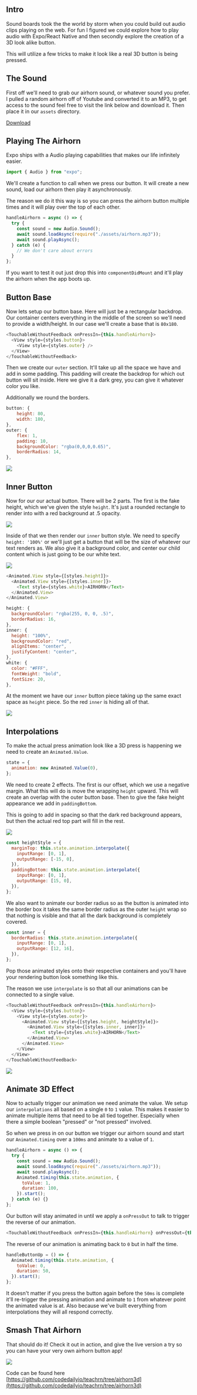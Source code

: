 ## Intro

Sound boards took the the world by storm when you could build out audio clips playing on the web. For fun I figured we could explore how to play audio with Expo/React Native and then secondly explore the creation of a 3D look alike button.

This will utilize a few tricks to make it look like a real 3D button is being pressed.

## The Sound

First off we'll need to grab our airhorn sound, or whatever sound you prefer. I pulled a random airhorn off of Youtube and converted it to an MP3, to get access to the sound feel free to visit the link below and download it. Then place it in our `assets` directory.

[Download](https://github.com/codedailyio/teachrn/blob/airhorn3d/assets/airhorn.mp3)

## Playing The Airhorn

Expo ships with a Audio playing capabilities that makes our life infinitely easier.

```js
import { Audio } from "expo";
```

We'll create a function to call when we press our button. It will create a new sound, load our airhorn then play it asynchronously.

The reason we do it this way is so you can press the airhorn button multiple times and it will play over the top of each other.

```js
handleAirhorn = async () => {
  try {
    const sound = new Audio.Sound();
    await sound.loadAsync(require("./assets/airhorn.mp3"));
    await sound.playAsync();
  } catch (e) {
    // We don't care about errors
  }
};
```

If you want to test it out just drop this into `componentDidMount` and it'll play the airhorn when the app boots up.

## Button Base

Now lets setup our button base. Here will just be a rectangular backdrop. Our container centers everything in the middle of the screen so we'll need to provide a width/height. In our case we'll create a base that is `80x180`.

```js
<TouchableWithoutFeedback onPressIn={this.handleAirhorn}>
  <View style={styles.button}>
    <View style={styles.outer} />
  </View>
</TouchableWithoutFeedback>
```

Then we create our `outer` section. It'll take up all the space we have and add in some padding. This padding will create the backdrop for which out button will sit inside. Here we give it a dark grey, you can give it whatever color you like.

Additionally we round the borders.

```js
button: {
    height: 80,
    width: 180,
},
outer: {
    flex: 1,
    padding: 10,
    backgroundColor: "rgba(0,0,0,0.65)",
    borderRadius: 14,
},
```

![](https://images.codedaily.io/lessons/reactnative/airhorn/button_base.png)

## Inner Button

Now for our our actual button. There will be 2 parts. The first is the fake height, which we've given the style `height`. It's just a rounded rectangle to render into with a red background at .5 opacity.

![](https://images.codedaily.io/lessons/reactnative/airhorn/height_dark_red.png)

Inside of that we then render our `inner` button style. We need to specify `height: '100%'` or we'll just get a button that will be the size of whatever our text renders as. We also give it a background color, and center our child content which is just going to be our white text.

![](https://images.codedaily.io/lessons/reactnative/airhorn/no_height.png)

```js
<Animated.View style={[styles.height]}>
  <Animated.View style={[styles.inner]}>
    <Text style={styles.white}>AIRHORN</Text>
  </Animated.View>
</Animated.View>
```

```js
height: {
  backgroundColor: "rgba(255, 0, 0, .5)",
  borderRadius: 16,
},
inner: {
  height: "100%",
  backgroundColor: "red",
  alignItems: "center",
  justifyContent: "center",
},
white: {
  color: "#FFF",
  fontWeight: "bold",
  fontSize: 20,
},
```

At the moment we have our `inner` button piece taking up the same exact space as `height` piece. So the red `inner` is hiding all of that.

![](https://images.codedaily.io/lessons/reactnative/airhorn/no_offset.png)

## Interpolations

To make the actual press animation look like a 3D press is happening we need to create an `Animated.Value`.

```js
state = {
  animation: new Animated.Value(0),
};
```

We need to create 2 effects. The first is our offset, which we use a negative margin. What this will do is move the wrapping `height` upward. This will create an overlap with the outer button base. Then to give the fake height appearance we add in `paddingBottom`.

This is going to add in spacing so that the dark red background appears, but then the actual red top part will fill in the rest.

![](https://images.codedaily.io/lessons/reactnative/airhorn/offset_no_padding.png)

```js
const heightStyle = {
  marginTop: this.state.animation.interpolate({
    inputRange: [0, 1],
    outputRange: [-15, 0],
  }),
  paddingBottom: this.state.animation.interpolate({
    inputRange: [0, 1],
    outputRange: [15, 0],
  }),
};
```

We also want to animate our border radius so as the button is animated into the border box it takes the same border radius as the outer `height` wrap so that nothing is visible and that all the dark background is completely covered.

```js
const inner = {
  borderRadius: this.state.animation.interpolate({
    inputRange: [0, 1],
    outputRange: [12, 16],
  }),
};
```

Pop those animated styles onto their respective containers and you'll have your rendering button look something like this.

The reason we use `interpolate` is so that all our animations can be connected to a single value. 

```js
<TouchableWithoutFeedback onPressIn={this.handleAirhorn}>
  <View style={styles.button}>
    <View style={styles.outer}>
      <Animated.View style={[styles.height, heightStyle]}>
        <Animated.View style={[styles.inner, inner]}>
          <Text style={styles.white}>AIRHORN</Text>
        </Animated.View>
      </Animated.View>
    </View>
  </View>
</TouchableWithoutFeedback>
```

![](https://images.codedaily.io/lessons/reactnative/airhorn/final_button.png)

## Animate 3D Effect

Now to actually trigger our animation we need animate the value. We setup our `interpolations` all based on a single `0` to `1` value. This makes it easier to animate multiple items that need to be all tied together. Especially when there a simple boolean "pressed" or "not pressed" involved.

So when we press in on our button we trigger our airhorn sound and start our `Animated.timing` over a `100ms` and animate to a value of `1`.

```js
handleAirhorn = async () => {
  try {
    const sound = new Audio.Sound();
    await sound.loadAsync(require("./assets/airhorn.mp3"));
    await sound.playAsync();
    Animated.timing(this.state.animation, {
      toValue: 1,
      duration: 100,
    }).start();
  } catch (e) {}
};
```

Our button will stay animated in until we apply a `onPressOut` to talk to trigger the reverse of our animation.

```js
<TouchableWithoutFeedback onPressIn={this.handleAirhorn} onPressOut={this.handleButtonUp}>
```

The reverse of our animation is animating back to `0` but in half the time.

```js
handleButtonUp = () => {
  Animated.timing(this.state.animation, {
    toValue: 0,
    duration: 50,
  }).start();
};
```

It doesn't matter if you press the button again before the `50ms` is complete it'll re-trigger the pressing animation and animate to `1` from whatever point the animated value is at. Also because we've built everything from interpolations they will all respond correctly.

## Smash That Airhorn

That should do it! Check it out in action, and give the live version a try so you can have your very own airhorn button app!

![](https://images.codedaily.io/lessons/reactnative/airhorn/airhorn_animation.gif)

Code can be found here [https://github.com/codedailyio/teachrn/tree/airhorn3d](https://github.com/codedailyio/teachrn/tree/airhorn3d)
